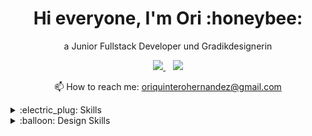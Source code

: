 

<h1 align="center">
 Hi everyone, I'm Ori :honeybee:
</h1>

<p align="center">
 a Junior Fullstack Developer und Gradikdesignerin
</p>

<!-- <p align="center" >
 from Venezuela <strong>but</strong> now in Germany!
</p> -->

<p align="center">
 <a href="https://www.linkedin.com/in/oriana-quintero/">
    <img src="https://img.shields.io/badge/linkedin-%230077B5.svg?&style=for-the-badge&logo=linkedin&logoColor=white" />
 </a>&nbsp;&nbsp;
 
 <a href="https://www.behance.net/orianaqh">
   <img src="https://img.shields.io/badge/Behance-0054F7?style=for-the-badge&logo=behance&logoColor=white"/>
 </a>
</p>

<p align='center'>
  📫 How to reach me: <a href='mailto:oriquinterohernandez@gmail.com'>oriquinterohernandez@gmail.com</a>
</p>

<details>
  <summary> :electric_plug: Skills</summary>
 <ul>
  <li></li>
  <li></li>
  <li></li>
  <li>MongoDB</li>
  <li>Express</li>
  <li>Node js</li>
  <li>React js</li>
  <li>JavaScript</li>
  <li>CSS/SCSS</li>
  <li>HTML</li>
</details>

<details>
  <summary>:balloon: Design Skills</summary>
 <ul>
  <li>Adobe Illustrator</li>
  <li>Adobe Photoshop</li>
  <li>Adobe InDesign</li>
  <li>CorelDraw</li>
  <li>Figma</li>
</details>
